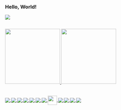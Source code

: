 ### <p>Hello, World!</p>
<div>
  <a href="https://www.linkedin.com/in/anderson-alpin-1a38421ba/" target="_blank"><img src="https://img.shields.io/badge/LinkedIn-0077B5?style=for-the-badge&logo=linkedin&logoColor=white" target="_blank"></a>              
</div>

##

<div>
  <a href="https://github.com/andersonalpin">
  <img height="180em" src="https://github-readme-stats.vercel.app/api?username=andersonalpin&show_icons=true&theme=dark&include_all_commits=true&count_private=true&title_color=blue"/>
  <img height="180em" src="https://github-readme-stats.vercel.app/api/top-langs/?username=andersonalpin&layout=compact&langs_count=7&theme=dark&title_color=blue"/>
</div>

####
  
<div style="display: inline_block"><br>
  <img align="center" src="https://img.shields.io/badge/Vue.js-35495E?style=for-the-badge&logo=vuedotjs&logoColor=4FC08D">
  <img align="center" src="https://img.shields.io/badge/Angular-DD0031?style=for-the-badge&logo=angular&logoColor=white">
  <img align="center" src="https://img.shields.io/badge/HTML5-E34F26?style=for-the-badge&logo=html5&logoColor=white">
  <img align="center" src="https://img.shields.io/badge/CSS3-1572B6?style=for-the-badge&logo=css3&logoColor=white">
  <img align="center" src="https://img.shields.io/badge/JavaScript-323330?style=for-the-badge&logo=javascript&logoColor=F7DF1E">
  <img align="center" src="https://img.shields.io/badge/TypeScript-007ACC?style=for-the-badge&logo=typescript&logoColor=white">
  <img align="center" src="https://img.shields.io/badge/Node.js-339933?style=for-the-badge&logo=nodedotjs&logoColor=white">
  <img align="center"  height=30" src="https://res.cloudinary.com/practicaldev/image/fetch/s--nGV-3tDa--/c_imagga_scale,f_auto,fl_progressive,h_420,q_auto,w_1000/https://dev-to-uploads.s3.amazonaws.com/i/yxokmwvon16q7gqi7iqj.png">
  <img align="center" src="https://img.shields.io/badge/Java-ED8B00?style=for-the-badge&logo=java&logoColor=white">
  <img align="center" src="https://img.shields.io/badge/MongoDB-4EA94B?style=for-the-badge&logo=mongodb&logoColor=white">
  <img align="center" src="https://img.shields.io/badge/MySQL-00000F?style=for-the-badge&logo=mysql&logoColor=white">
  <img align="center" src="https://img.shields.io/badge/postgres-%23316192.svg?style=for-the-badge&logo=postgresql&logoColor=white">
</div>                                                                                                
  
